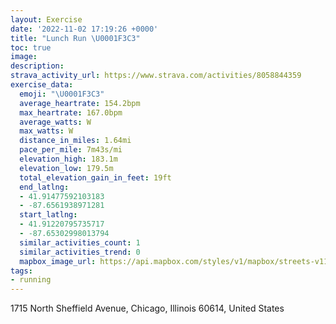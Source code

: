 ```yaml
---
layout: Exercise
date: '2022-11-02 17:19:26 +0000'
title: "Lunch Run \U0001F3C3"
toc: true
image:
description:
strava_activity_url: https://www.strava.com/activities/8058844359
exercise_data:
  emoji: "\U0001F3C3"
  average_heartrate: 154.2bpm
  max_heartrate: 167.0bpm
  average_watts: W
  max_watts: W
  distance_in_miles: 1.64mi
  pace_per_mile: 7m43s/mi
  elevation_high: 183.1m
  elevation_low: 179.5m
  total_elevation_gain_in_feet: 19ft
  end_latlng:
  - 41.91477592103183
  - -87.6561938971281
  start_latlng:
  - 41.91220795735717
  - -87.65302998013794
  similar_activities_count: 1
  similar_activities_trend: 0
  mapbox_image_url: https://api.mapbox.com/styles/v1/mapbox/streets-v11/static/path-5+787af2-1.0(_vx~Fb~~uODbDEvEBvFDfCGhCFjGAd%40ELE%40mAC_FBQ%40SDG%40WT%5DPsA%7C%40cBnAILEJKv%40Ad%40EHOPuAdAMLQZw%40x%40KPAXDl%40vArERz%40%40JANcIfFk%40%5CWLIEGW%5BqDQiAm%40iDEi%40%40_%40Ek%40FeA%3Fi%40GyI%3FeHEsBBWFS%5Ee%40Xm%40PU),pin-s-s+e5b22e(-87.65426,41.91088),pin-s-f+89ae00(-87.65832000000003,41.91661000000003)/auto/800x800?access_token=pk.eyJ1Ijoiam9zaGJlY2ttYW4iLCJhIjoiY205eWR2aDd1MWZ6djJrbXc4a3M0bWZleiJ9.XiG9OWkNcZk2QzjJbxLB4A
tags:
- running
---
```




1715 North Sheffield Avenue, Chicago, Illinois 60614, United States
